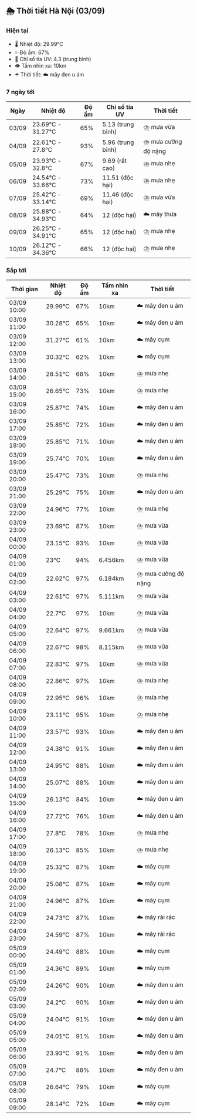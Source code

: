 ## 🌦️ Thời tiết Hà Nội (03/09)

### Hiện tại

- 🌡️ Nhiệt độ: 29.99℃
- 💦 Độ ẩm: 67%
- 🌟 Chỉ số tia UV: 4.3 (trung bình)
- 👁️ Tầm nhìn xa: 10km
- ☂️ Thời tiết: ☁️ mây đen u ám

### 7 ngày tới

| Ngày | Nhiệt độ | Độ ẩm | Chỉ số tia UV | Thời tiết |
| --- | --- | --- | --- | --- |
| 03/09 | 23.69℃ - 31.27℃ | 65% | 5.13 (trung bình) | ⛈️ mưa vừa |
| 04/09 | 22.61℃ - 27.8℃ | 93% | 5.96 (trung bình) | ⛈️ mưa cường độ nặng |
| 05/09 | 23.93℃ - 32.8℃ | 67% | 9.69 (rất cao) | ⛈️ mưa nhẹ |
| 06/09 | 24.54℃ - 33.66℃ | 73% | 11.51 (độc hại) | ⛈️ mưa nhẹ |
| 07/09 | 25.42℃ - 33.14℃ | 69% | 11.46 (độc hại) | ⛈️ mưa vừa |
| 08/09 | 25.88℃ - 34.93℃ | 64% | 12 (độc hại) | ☁️ mây thưa |
| 09/09 | 26.25℃ - 34.91℃ | 65% | 12 (độc hại) | ⛈️ mưa nhẹ |
| 10/09 | 26.12℃ - 34.36℃ | 66% | 12 (độc hại) | ⛈️ mưa nhẹ |

### Sắp tới

| Thời gian | Nhiệt độ | Độ ẩm | Tầm nhìn xa | Thời tiết |
| --- | --- | --- | --- | --- |
| 03/09 10:00 | 29.99℃ | 67% | 10km | ☁️ mây đen u ám |
| 03/09 11:00 | 30.28℃ | 65% | 10km | ☁️ mây đen u ám |
| 03/09 12:00 | 31.27℃ | 61% | 10km | ☁️ mây cụm |
| 03/09 13:00 | 30.32℃ | 62% | 10km | ☁️ mây cụm |
| 03/09 14:00 | 28.51℃ | 68% | 10km | ⛈️ mưa nhẹ |
| 03/09 15:00 | 26.65℃ | 73% | 10km | ⛈️ mưa nhẹ |
| 03/09 16:00 | 25.87℃ | 74% | 10km | ☁️ mây đen u ám |
| 03/09 17:00 | 25.85℃ | 72% | 10km | ☁️ mây đen u ám |
| 03/09 18:00 | 25.85℃ | 71% | 10km | ☁️ mây đen u ám |
| 03/09 19:00 | 25.74℃ | 70% | 10km | ☁️ mây đen u ám |
| 03/09 20:00 | 25.47℃ | 73% | 10km | ⛈️ mưa nhẹ |
| 03/09 21:00 | 25.29℃ | 75% | 10km | ☁️ mây đen u ám |
| 03/09 22:00 | 24.96℃ | 77% | 10km | ⛈️ mưa nhẹ |
| 03/09 23:00 | 23.69℃ | 87% | 10km | ⛈️ mưa vừa |
| 04/09 00:00 | 23.15℃ | 93% | 10km | ⛈️ mưa vừa |
| 04/09 01:00 | 23℃ | 94% | 6.456km | ⛈️ mưa vừa |
| 04/09 02:00 | 22.62℃ | 97% | 6.184km | ⛈️ mưa cường độ nặng |
| 04/09 03:00 | 22.61℃ | 97% | 5.111km | ⛈️ mưa vừa |
| 04/09 04:00 | 22.7℃ | 97% | 10km | ⛈️ mưa vừa |
| 04/09 05:00 | 22.64℃ | 97% | 9.661km | ⛈️ mưa vừa |
| 04/09 06:00 | 22.67℃ | 98% | 8.115km | ⛈️ mưa vừa |
| 04/09 07:00 | 22.83℃ | 97% | 10km | ⛈️ mưa vừa |
| 04/09 08:00 | 22.86℃ | 97% | 10km | ⛈️ mưa nhẹ |
| 04/09 09:00 | 22.95℃ | 96% | 10km | ⛈️ mưa nhẹ |
| 04/09 10:00 | 23.11℃ | 95% | 10km | ⛈️ mưa nhẹ |
| 04/09 11:00 | 23.57℃ | 93% | 10km | ☁️ mây đen u ám |
| 04/09 12:00 | 24.38℃ | 91% | 10km | ☁️ mây đen u ám |
| 04/09 13:00 | 24.95℃ | 88% | 10km | ☁️ mây đen u ám |
| 04/09 14:00 | 25.07℃ | 88% | 10km | ☁️ mây đen u ám |
| 04/09 15:00 | 26.13℃ | 84% | 10km | ☁️ mây đen u ám |
| 04/09 16:00 | 27.72℃ | 76% | 10km | ☁️ mây đen u ám |
| 04/09 17:00 | 27.8℃ | 78% | 10km | ⛈️ mưa nhẹ |
| 04/09 18:00 | 26.13℃ | 85% | 10km | ⛈️ mưa nhẹ |
| 04/09 19:00 | 25.32℃ | 87% | 10km | ☁️ mây cụm |
| 04/09 20:00 | 25.08℃ | 87% | 10km | ☁️ mây cụm |
| 04/09 21:00 | 24.96℃ | 87% | 10km | ☁️ mây cụm |
| 04/09 22:00 | 24.73℃ | 87% | 10km | ☁️ mây rải rác |
| 04/09 23:00 | 24.59℃ | 87% | 10km | ☁️ mây rải rác |
| 05/09 00:00 | 24.49℃ | 88% | 10km | ☁️ mây cụm |
| 05/09 01:00 | 24.36℃ | 89% | 10km | ☁️ mây cụm |
| 05/09 02:00 | 24.26℃ | 90% | 10km | ☁️ mây đen u ám |
| 05/09 03:00 | 24.2℃ | 90% | 10km | ☁️ mây đen u ám |
| 05/09 04:00 | 24.04℃ | 91% | 10km | ☁️ mây đen u ám |
| 05/09 05:00 | 24.01℃ | 91% | 10km | ☁️ mây đen u ám |
| 05/09 06:00 | 23.93℃ | 91% | 10km | ☁️ mây đen u ám |
| 05/09 07:00 | 24.7℃ | 88% | 10km | ☁️ mây đen u ám |
| 05/09 08:00 | 26.64℃ | 79% | 10km | ☁️ mây cụm |
| 05/09 09:00 | 28.14℃ | 72% | 10km | ☁️ mây cụm |
